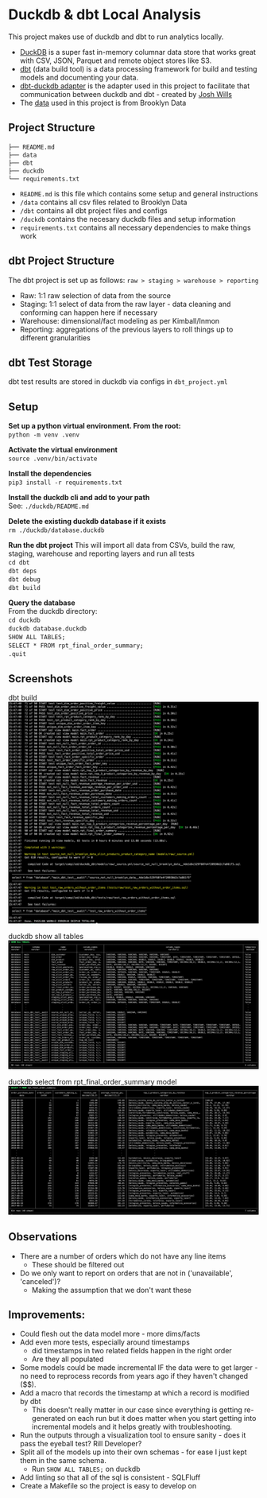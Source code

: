 # Duckdb & dbt Local Analysis
This project makes use of duckdb and dbt to run analytics locally.

* [DuckDB](https://duckdb.org/) is a super fast in-memory columnar data store that works great with CSV, JSON, Parquet and remote object stores like S3.  
* [dbt](https://www.getdbt.com/) (data build tool) is a data processing framework for build and testing models and documenting your data.
* [dbt-duckdb adapter](https://github.com/jwills/dbt-duckdb) is the adapter used in this project to facilitate that communication between duckdb and dbt - created by [Josh Wills](https://github.com/jwills)
* The [data](https://app.mode.com/brooklyndata/tables) used in this project is from Brooklyn Data

## Project Structure
```
├── README.md
├── data
├── dbt
├── duckdb
└── requirements.txt
```
* `README.md` is this file which contains some setup and general instructions
* `/data` contains all csv files related to Brooklyn Data
* `/dbt` contains all dbt project files and configs
* `/duckdb` contains the necesary duckdb files and setup information
* `requirements.txt` contains all necessary dependencies to make things work


## dbt Project Structure
The dbt project is set up as follows:
`raw > staging > warehouse > reporting`

* Raw: 1:1 raw selection of data from the source
* Staging: 1:1 select of data from the raw layer - data cleaning and conforming can happen here if necessary
* Warehouse: dimensional/fact modeling as per Kimball/Inmon
* Reporting: aggregations of the previous layers to roll things up to different granularities

## dbt Test Storage
dbt test results are stored in duckdb via configs in `dbt_project.yml`

## Setup
**Set up a python virtual environment. From the root:**  
`python -m venv .venv`

**Activate the virtual environment**  
`source .venv/bin/activate`

**Install the dependencies**  
`pip3 install -r requirements.txt`

**Install the duckdb cli and add to your path**  
See: `./duckdb/README.md`

**Delete the existing duckdb database if it exists**  
`rm ./duckdb/database.duckdb`

**Run the dbt project**
This will import all data from CSVs, build the raw, staging, warehouse and reporting layers and run all tests  
`cd dbt`  
`dbt deps`  
`dbt debug`  
`dbt build`

**Query the database**  
From the duckdb directory:  
`cd duckdb`  
`duckdb database.duckdb`  
`SHOW ALL TABLES;`  
`SELECT * FROM rpt_final_order_summary;`  
`.quit`  


## Screenshots
dbt build
![dbt build](./assets/dbt_project_build.png)

duckdb show all tables
![duckdb show all tables](./assets/duckdb_show_all_tables.png)

duckdb select from rpt_final_order_summary model
![duckdb select from final](./assets/duckdb_select_rpt_final_order_summary.png)


## Observations
- There are a number of orders which do not have any line items
    - These should be filtered out
- Do we only want to report on orders that are not in ('unavailable', 'canceled')?
    - Making the assumption that we don't want these

## Improvements:
- Could flesh out the data model more - more dims/facts
- Add even more tests, especially around timestamps
    - did timestamps in two related fields happen in the right order
    - Are they all populated
- Some models could be made incremental IF the data were to get larger - no need to reprocess records from years ago if they haven't changed ($$).
- Add a macro that records the timestamp at which a record is modified by dbt
    - This doesn't really matter in our case since everything is getting re-generated on each run but it does matter when you start getting into incremental models and it helps greatly with troubleshooting.
- Run the outputs through a visualization tool to ensure sanity - does it pass the eyeball test? Rill Developer?
- Split all of the models up into their own schemas - for ease I just kept them in the same schema.
    - Run `SHOW ALL TABLES;` on duckdb
- Add linting so that all of the sql is consistent - SQLFluff
- Create a Makefile so the project is easy to develop on

